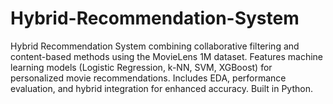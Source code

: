 # Hybrid-Recommendation-System
Hybrid Recommendation System combining collaborative filtering and content-based methods using the MovieLens 1M dataset. Features machine learning models (Logistic Regression, k-NN, SVM, XGBoost) for personalized movie recommendations. Includes EDA, performance evaluation, and hybrid integration for enhanced accuracy. Built in Python.
